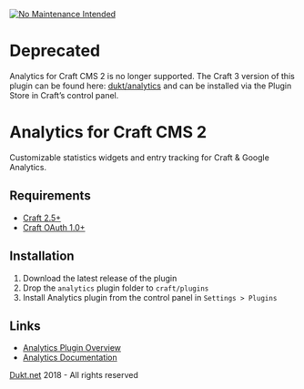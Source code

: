 [![No Maintenance Intended](http://unmaintained.tech/badge.svg)](http://unmaintained.tech/)

# Deprecated
Analytics for Craft CMS 2 is no longer supported. The Craft 3 version of this plugin can be found here: [dukt/analytics](https://github.com/dukt/analytics) and can be installed via the Plugin Store in Craft’s control panel.

# Analytics for Craft CMS 2
Customizable statistics widgets and entry tracking for Craft & Google Analytics.

## Requirements

- [Craft 2.5+](https://craftcms.com/)
- [Craft OAuth 1.0+](https://dukt.net/oauth)

## Installation

1. Download the latest release of the plugin
2. Drop the `analytics` plugin folder to `craft/plugins`
3. Install Analytics plugin from the control panel in `Settings > Plugins`

## Links

- [Analytics Plugin Overview](https://dukt.net/analytics/)
- [Analytics Documentation](https://dukt.net/analytics/docs)

[Dukt.net](https://dukt.net/) 2018 - All rights reserved
